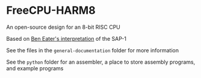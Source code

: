 # FreeCPU-HARM8
An open-source design for an 8-bit RISC CPU

Based on [Ben Eater's interpretation](https://eater.net/8bit/) of the SAP-1

See the files in the `general-documentation` folder for more information

See the `python` folder for an assembler, a place to store assembly programs, and example programs
